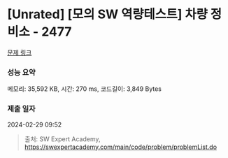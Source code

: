 # [Unrated] [모의 SW 역량테스트] 차량 정비소 - 2477 

[문제 링크](https://swexpertacademy.com/main/code/problem/problemDetail.do?contestProbId=AV6c6bgaIuoDFAXy) 

### 성능 요약

메모리: 35,592 KB, 시간: 270 ms, 코드길이: 3,849 Bytes

### 제출 일자

2024-02-29 09:52



> 출처: SW Expert Academy, https://swexpertacademy.com/main/code/problem/problemList.do